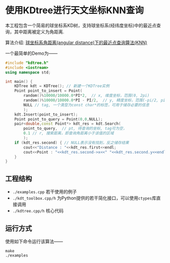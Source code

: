 # 使用KDtree进行天文坐标KNN查询

本工程包含一个简易的球坐标系KD树，支持球坐标系(经纬度坐标)中的最近点查询，其中距离被定义为角距离.

算法介绍: [球坐标系角距离(angular distance)下的最近点查询算法(KNN)](https://mhy12345.xyz/technology/angular-kdtree/)

一个最简单的Demo为——

```c++
#include "kdtree.h"
#include <iostream>
using namespace std;

int main() {
    KDTree kdt = KDTree(); // 新建一个KDTree实例
    Point point_to_insert = Point(
        random()%10000/10000.0*PI*2,  // x, 维度坐标，范围(0, 2pi)
        random()%10000/10000.0*PI - PI/2,  // y, 精度坐标，范围(-pi/2, pi/2)
        NULL // tag, 一个类型为const char*的标签，可用于储存必要的信息
        );
    kdt.Insert(point_to_insert);
    Point point_to_query = Point(0,0,NULL);
    pair<double,const Point*> kdt_res = kdt.Search(
        point_to_query,  // pt, 待查询的坐标, tag可为空，
        0.1 // r, 搜索距离，即查询角距离小于该值的区域
        );
    if (kdt_res.second) { // NULL表示没有找到，反之储存结果
        cout<<"Distance : "<<kdt_res.first<<endl;
        cout<<Point : "<<kdt_res.second->x<<" "<<kdt_res.second.y<<endl;
    }
}
```


## 工程结构

 * `./examples.cpp` 若干使用的例子
 * `./kdt_toolbox.cpp/h` 为Python提供的若干简化接口，可以使用`ctypes`库直接调用
 * `./kdtree.cpp/h` 核心代码

## 运行方式

使用如下命令运行该算法——

```
make
./examples
```
